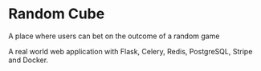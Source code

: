  # Random Cube
A place where users can bet on the outcome of a random game

A real world web application with Flask, Celery, Redis, PostgreSQL, Stripe and Docker.
